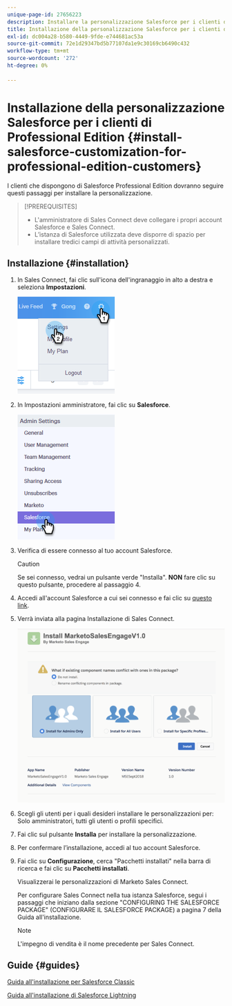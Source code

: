```yaml
---
unique-page-id: 27656223
description: Installare la personalizzazione Salesforce per i clienti di Professional Edition - Marketo Docs - Documentazione del prodotto
title: Installazione della personalizzazione Salesforce per i clienti di Professional Edition
exl-id: dc004a28-b580-4449-9fde-e744681ac53a
source-git-commit: 72e1d29347bd5b77107da1e9c30169cb6490c432
workflow-type: tm+mt
source-wordcount: '272'
ht-degree: 0%

---
```


# Installazione della personalizzazione Salesforce per i clienti di Professional Edition {#install-salesforce-customization-for-professional-edition-customers}

I clienti che dispongono di Salesforce Professional Edition dovranno seguire questi passaggi per installare la personalizzazione.

>[!PREREQUISITES]
>
>* L&#39;amministratore di Sales Connect deve collegare i propri account Salesforce e Sales Connect.
>* L’istanza di Salesforce utilizzata deve disporre di spazio per installare tredici campi di attività personalizzati.


## Installazione {#installation}

1. In Sales Connect, fai clic sull&#39;icona dell&#39;ingranaggio in alto a destra e seleziona **Impostazioni**.

   ![](assets/one-4.png)

1. In Impostazioni amministratore, fai clic su **Salesforce**.

   ![](assets/two-4.png)

1. Verifica di essere connesso al tuo account Salesforce.

   >[!CAUTION]
   >
   >Se sei connesso, vedrai un pulsante verde &quot;Installa&quot;. **NON** fare clic su questo pulsante, procedere al passaggio 4.

1. Accedi all&#39;account Salesforce a cui sei connesso e fai clic su [questo link](https://login.salesforce.com/packaging/installPackage.apexp?p0=04t0b000001oWEZ).
1. Verrà inviata alla pagina Installazione di Sales Connect.

   ![](assets/install-package.png)

1. Scegli gli utenti per i quali desideri installare le personalizzazioni per: Solo amministratori, tutti gli utenti o profili specifici.
1. Fai clic sul pulsante **Installa** per installare la personalizzazione.
1. Per confermare l’installazione, accedi al tuo account Salesforce.
1. Fai clic su **Configurazione**, cerca &quot;Pacchetti installati&quot; nella barra di ricerca e fai clic su **Pacchetti installati**.

   Visualizzerai le personalizzazioni di Marketo Sales Connect.

   Per configurare Sales Connect nella tua istanza Salesforce, segui i passaggi che iniziano dalla sezione &quot;CONFIGURING THE SALESFORCE PACKAGE&quot; (CONFIGURARE IL SALESFORCE PACKAGE) a pagina 7 della Guida all&#39;installazione.

   >[!NOTE]
   >
   >L&#39;impegno di vendita è il nome precedente per Sales Connect.

## Guide {#guides}

[Guida all&#39;installazione per Salesforce Classic](https://s3.amazonaws.com/tout-user-store/salesforce/assets/Marketo+Sales+Engage+For+Salesforce_+Installation+and+Success+Guide.pdf)

[Guida all&#39;installazione di Salesforce Lightning](https://s3.amazonaws.com/tout-user-store/salesforce/assets/SF+Guide+for+Lightning.pdf)
